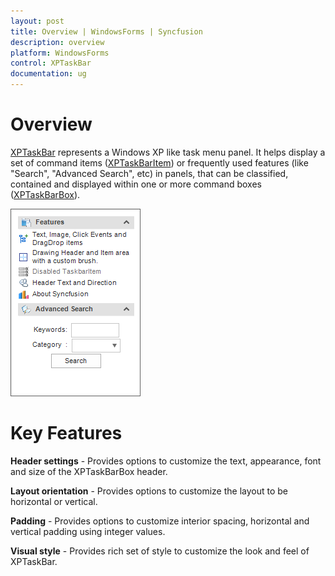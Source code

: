 ```yaml
---
layout: post
title: Overview | WindowsForms | Syncfusion
description: overview
platform: WindowsForms
control: XPTaskBar
documentation: ug
---
```

# Overview

[XPTaskBar](https://help.syncfusion.com/cr/cref_files/windowsforms/tools/Syncfusion.Tools.Windows~Syncfusion.Windows.Forms.Tools.XPTaskBar.html) represents a Windows XP like task menu panel. It helps display a set of command items ([XPTaskBarItem](https://help.syncfusion.com/cr/cref_files/windowsforms/tools/Syncfusion.Tools.Windows~Syncfusion.Windows.Forms.Tools.XPTaskBarItem.html)) or frequently used features (like "Search", "Advanced Search", etc) in panels, that can be classified, contained and displayed within one or more command boxes ([XPTaskBarBox](https://help.syncfusion.com/cr/cref_files/windowsforms/tools/Syncfusion.Tools.Windows~Syncfusion.Windows.Forms.Tools.XPTaskBarBox.html)). 

 ![](Overview_images/XPTaskBar_Img6.png)


# Key Features

**Header settings** - Provides options to customize the text, appearance, font and size of the XPTaskBarBox header.

**Layout orientation** - Provides options to customize the layout to be horizontal or vertical.

**Padding** - Provides options to customize interior spacing, horizontal and vertical padding using integer values.

**Visual style** - Provides rich set of style to customize the look and feel of XPTaskBar.